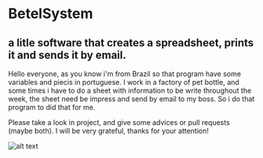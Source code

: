 # BetelSystem
## a litle software that creates a spreadsheet, prints it and sends it by email. 

Hello everyone, as you know i'm from Brazil so that program have some variables and piecis in portuguese. I work in a factory of pet bottle, and some times i have to do a sheet with information to be write throughout the week, the sheet need be impress and send by email to my boss. So i do that program to did that for me.

Please take a look in project, and give some advices or pull requests (maybe both). I will be very grateful, thanks for your attention!

![alt text](http://url/to/img.png)
